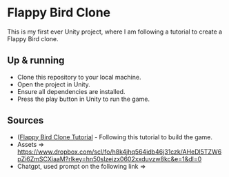 # Flappy Bird Clone
This is my first ever Unity project, where I am following a tutorial to create a Flappy Bird clone. 

## Up & running
- Clone this repository to your local machine.
- Open the project in Unity.
- Ensure all dependencies are installed.
- Press the play button in Unity to run the game.

## Sources 
- ([Flappy Bird Clone Tutorial](https://youtu.be/XtQMytORBmM?si=q17_dS5j4zA_xZPL) - Following this tutorial to build the game.
- Assets => https://www.dropbox.com/scl/fo/h8k4jhq564idb46j31czk/AHeDl5TZW6pZi6ZmSCXiaaM?rlkey=hn50slzeizx0602xxduvzw8kc&e=1&dl=0
- Chatgpt, used prompt on the following link => 

